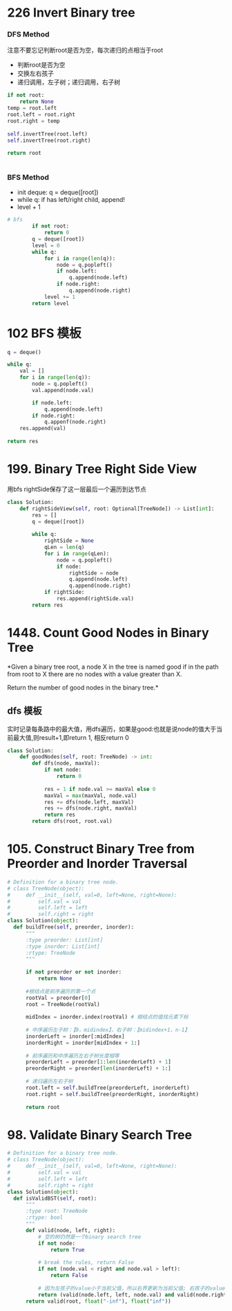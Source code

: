 # 226 Invert Binary tree
### DFS Method
注意不要忘记判断root是否为空，每次递归的点相当于root
- 判断root是否为空
- 交换左右孩子
- 递归调用，左子树；递归调用，右子树

``` python
if not root:
    return None
temp = root.left
root.left = root.right
root.right = temp
        
self.invertTree(root.left)
self.invertTree(root.right)
        
return root
        
```
### BFS Method

- init deque: q = deque([root])
- while q: if has left/right child, append!
- level + 1

``` python
# bfs
        if not root: 
            return 0
        q = deque([root])
        level = 0
        while q:
            for i in range(len(q)):
                node = q.popleft()
                if node.left:
                    q.append(node.left)
                if node.right:
                    q.append(node.right)
            level += 1
        return level
```

# 102 BFS 模板

``` python
q = deque()

while q:
    val = []
    for i in range(len(q)):
        node = q.popleft()
        val.append(node.val)

        if node.left:
            q.append(node.left)
        if node.right:
            q.appenf(node.right)
    res.append(val)
    
return res
```

# 199. Binary Tree Right Side View
 用bfs
 rightSide保存了这一层最后一个遍历到达节点

``` python
class Solution:
    def rightSideView(self, root: Optional[TreeNode]) -> List[int]:
        res = []
        q = deque([root])
        
        while q:
            rightSide = None
            qLen = len(q)
            for i in range(qLen):
                node = q.popleft()
                if node:
                    rightSide = node
                    q.append(node.left)
                    q.append(node.right)
            if rightSide:
                res.append(rightSide.val)
        return res
```

# 1448. Count Good Nodes in Binary Tree
*Given a binary tree root, a node X in the tree is named good if in the path from root to X there are no nodes with a value greater than X.

Return the number of good nodes in the binary tree.*

## dfs 模板
实时记录每条路中的最大值，用dfs遍历，如果是good:也就是说node的值大于当前最大值,则result+1,即return 1, 相反return 0
``` python
class Solution:
    def goodNodes(self, root: TreeNode) -> int:
        def dfs(node, maxVal):
            if not node:
                return 0
        
            res = 1 if node.val >= maxVal else 0
            maxVal = max(maxVal, node.val)
            res += dfs(node.left, maxVal)
            res += dfs(node.right, maxVal)
            return res
        return dfs(root, root.val)
  ```                      


  # 105. Construct Binary Tree from Preorder and Inorder Traversal

  ``` python
# Definition for a binary tree node.
# class TreeNode(object):
#     def __init__(self, val=0, left=None, right=None):
#         self.val = val
#         self.left = left
#         self.right = right
class Solution(object):
    def buildTree(self, preorder, inorder):
        """
        :type preorder: List[int]
        :type inorder: List[int]
        :rtype: TreeNode
        """
        
        if not preorder or not inorder:
            return None
        
        #根结点是前序遍历的第一个点
        rootVal = preorder[0]
        root = TreeNode(rootVal)
        
        midIndex = inorder.index(rootVal) # 根结点的值找元素下标
        
        # 中序遍历左子树：【0，midindex】，右子树：【midindex+1，n-1】
        inorderLeft = inorder[:midIndex]
        inorderRight = inorder[midIndex + 1:]
        
        # 前序遍历和中序遍历左右子树长度相等
        preorderLeft = preorder[1:len(inorderLeft) + 1]
        preorderRight = preorder[len(inorderLeft) + 1:]
        
        # 递归遍历左右子树
        root.left = self.buildTree(preorderLeft, inorderLeft)
        root.right = self.buildTree(preorderRight, inorderRight)
        
        return root
  ```

# 98. Validate Binary Search Tree
  ```python
# Definition for a binary tree node.
# class TreeNode(object):
#     def __init__(self, val=0, left=None, right=None):
#         self.val = val
#         self.left = left
#         self.right = right
class Solution(object):
    def isValidBST(self, root):
        """
        :type root: TreeNode
        :rtype: bool
        """
        def valid(node, left, right):
            # 空的树仍然是一个binary search tree
            if not node:
                return True
            
            # break the rules, return False
            if not (node.val < right and node.val > left):
                return False
            
            # 因为左孩子的value小于当前父值，所以右界更新为当前父值; 右孩子的value大于当前父值，所以左界更新为当前父值
            return (valid(node.left, left, node.val) and valid(node.right, node.val, right))
        return valid(root, float("-inf"), float("inf"))
  ```